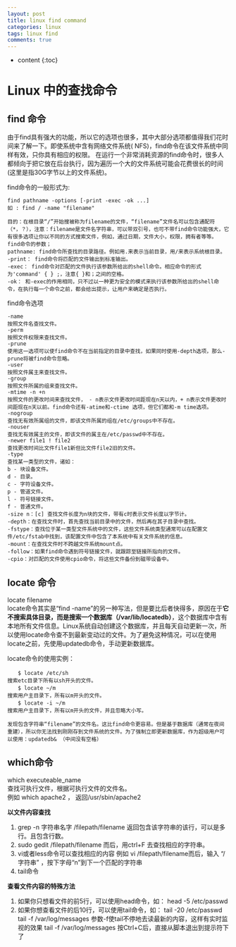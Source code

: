 ```yaml
---
layout: post
title: linux find command
categories: linux
tags: linux find
comments: true
---
```


* content
{:toc}

# Linux 中的查找命令

## find 命令

由于find具有强大的功能，所以它的选项也很多，其中大部分选项都值得我们花时间来了解一下。即使系统中含有网络文件系统( NFS)，find命令在该文件系统中同样有效，只你具有相应的权限。
在运行一个非常消耗资源的find命令时，很多人都倾向于把它放在后台执行，因为遍历一个大的文件系统可能会花费很长的时间(这里是指30G字节以上的文件系统)。

find命令的一般形式为:
```
find pathname -options [-print -exec -ok ...] 	
如 : find / -name "filename"

目的：在根目录“/”开始搜被称为filename的文件，“filename”文件名可以包含通配符（*，？），注意：filename是文件名字符串，可以带双引号，也可不带find命令功能强大，它有很多选项让你以不同的方式搜索文件，例如，通过日期，文件大小，权限，拥有者等等。
find命令的参数；
pathname: find命令所查找的目录路径。例如用.来表示当前目录，用/来表示系统根目录。
-print： find命令将匹配的文件输出到标准输出。
-exec： find命令对匹配的文件执行该参数所给出的shell命令。相应命令的形式为'command' { } ;，注意{ }和；之间的空格。
-ok： 和-exec的作用相同，只不过以一种更为安全的模式来执行该参数所给出的shell命令，在执行每一个命令之前，都会给出提示，让用户来确定是否执行。
```
find命令选项
```
-name
按照文件名查找文件。
-perm
按照文件权限来查找文件。
-prune
使用这一选项可以使find命令不在当前指定的目录中查找，如果同时使用-depth选项，那么-prune将被find命令忽略。
-user
按照文件属主来查找文件。
-group
按照文件所属的组来查找文件。
-mtime -n +n
按照文件的更改时间来查找文件， - n表示文件更改时间距现在n天以内，+ n表示文件更改时间距现在n天以前。find命令还有-atime和-ctime 选项，但它们都和-m time选项。
-nogroup
查找无有效所属组的文件，即该文件所属的组在/etc/groups中不存在。
-nouser
查找无有效属主的文件，即该文件的属主在/etc/passwd中不存在。
-newer file1 ! file2
查找更改时间比文件file1新但比文件file2旧的文件。
-type
查找某一类型的文件，诸如：
b - 块设备文件。
d - 目录。
c - 字符设备文件。
p - 管道文件。
l - 符号链接文件。
f - 普通文件。
-size n：[c] 查找文件长度为n块的文件，带有c时表示文件长度以字节计。
-depth：在查找文件时，首先查找当前目录中的文件，然后再在其子目录中查找。
-fstype：查找位于某一类型文件系统中的文件，这些文件系统类型通常可以在配置文件/etc/fstab中找到，该配置文件中包含了本系统中有关文件系统的信息。
-mount：在查找文件时不跨越文件系统mount点。
-follow：如果find命令遇到符号链接文件，就跟踪至链接所指向的文件。
-cpio：对匹配的文件使用cpio命令，将这些文件备份到磁带设备中。
```

## locate 命令

locate filename 	
locate命令其实是“find -name”的另一种写法，但是要比后者快得多，原因在于**它不搜索具体目录，而是搜索一个数据库（/var/lib/locatedb）**，这个数据库中含有本地所有文件信息。Linux系统自动创建这个数据库，并且每天自动更新一次，所以使用locate命令查不到最新变动过的文件。为了避免这种情况，可以在使用locate之前，先使用updatedb命令，手动更新数据库。

locate命令的使用实例：

```
　　$ locate /etc/sh
搜索etc目录下所有以sh开头的文件。
　　$ locate ~/m
搜索用户主目录下，所有以m开头的文件。
　　$ locate -i ~/m
搜索用户主目录下，所有以m开头的文件，并且忽略大小写。

发现包含字符串“filename”的文件名。这比find命令更容易。但是基于数据库（通常在夜间重建），所以你无法找到刚刚存到文件系统的文件。为了强制立即更新数据库，作为超级用户可以使用：updatedb& （中间没有空格）
```

## which命令

which executeable_name 	
查找可执行文件，根据可执行文件的文件名。	 
例如 which apache2 ， 返回/usr/sbin/apache2

**以文件内容查找**

1. grep -n 字符串名字 /filepath/filename
返回包含该字符串的该行，可以是多行。且包含行数。
2. sudo gedit /filepath/filename
而后，用ctrl+F 去查找相应的字符串。
3. vi或者less命令可以查找相应的内容
例如 vi /filepath/filename而后，输入 “/字符串” ，按下字母“n”到下一个匹配的字符串
4. tail命令

**查看文件内容的特殊方法**

1. 如果你只想看文件的前5行，可以使用head命令，如：
head -5 /etc/passwd
2. 如果你想查看文件的后10行，可以使用tail命令，如：
tail -20 /etc/passwd
tail -f /var/log/messages
参数-f使tail不停地去读最新的内容，这样有实时监视的效果
tail -f /var/log/messages
按Ctrl+C后，直接从脚本退出到提示符下了
